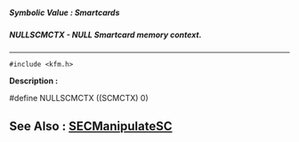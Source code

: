 ##### Symbolic Value : Smartcards
##### NULLSCMCTX - NULL Smartcard memory context.
---
```
#include <kfm.h>
```
**Description :**

#define NULLSCMCTX ((SCMCTX) 0)

**See Also :**
[SECManipulateSC](/reference/Func/SECManipulateSC)
---
